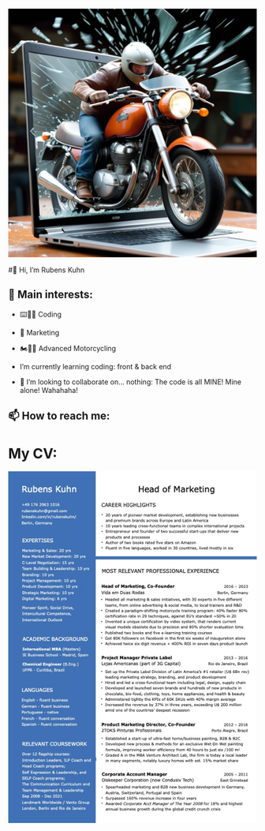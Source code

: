 ![Rubens Kuhn Profile Pic 1](https://github.com/rubenskuhn/rubenskuhn/blob/main/image_SJGCy1d5_1701101932024_raw.jpg)

#👋 Hi, I’m Rubens Kuhn

## 👀 Main interests:
- ⌨️👨‍💻 Coding
- 📢  Marketing
- 🏍️🥷🏻 Advanced Motorcycling


- I’m currently learning coding: front & back end
- 💞️ I’m looking to collaborate on... nothing: The code is all MINE! Mine alone! Wahahaha!

## 📫 How to reach me:


# My CV:
![Rubens CV JPG](https://github.com/rubenskuhn/rubenskuhn/blob/main/CV_Rubens_Kuhn_Head_of_Marketing.jpg)



<!---
rubenskuhn/rubenskuhn is a ✨ special ✨ repository because its `README.md` (this file) appears on your GitHub profile.
You can click the Preview link to take a look at your changes.
--->
